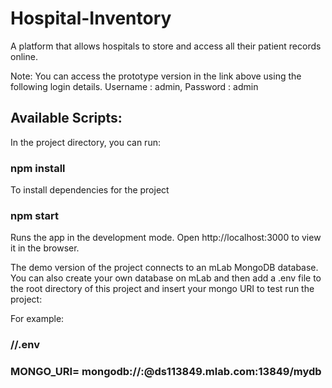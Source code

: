 # Hospital-Inventory
A platform that allows hospitals to store and access all their patient records online.

Note: You can access the prototype version in the link above using the following login details.
Username : admin, Password : admin

## Available Scripts:

In the project directory, you can run:

### npm install
To install dependencies for the project

### npm start
Runs the app in the development mode.
Open http://localhost:3000 to view it in the browser.


The demo version of the project connects to an mLab MongoDB database. You can also create your own database on mLab and then add a .env file to the root directory of this project and insert your mongo URI to test run the project:

For example:
### //.env
### MONGO_URI= mongodb://<dbuser>:<dbpassword>@ds113849.mlab.com:13849/mydb 


